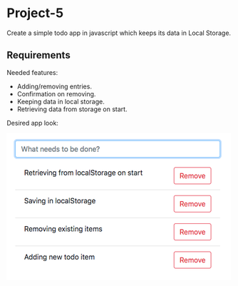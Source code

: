 # Project-5

Create a simple todo app in javascript which keeps its data in Local Storage.

## Requirements

Needed features:

* Adding/removing entries.
* Confirmation on removing.
* Keeping data in local storage.
* Retrieving data from storage on start.

Desired app look:

![Application header with several todo items stacked vertically below it.](app_look.png)